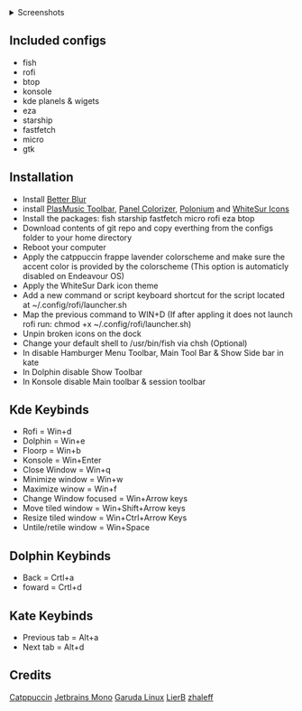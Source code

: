 <details>
<summary> Screenshots </summary>

![Screenshot 1](./images/Showcase-1.png)
![Screenshot 2](./images/Showcase-2.png)
![Screenshot 3](./images/Showcase-3.png)
![Screenshot 4](./images/Showcase-4.png)
</details>

## Included configs 
- fish
- rofi
- btop
- konsole
- kde planels & wigets
- eza
- starship
- fastfetch
- micro
- gtk

## Installation
- Install [Better Blur](https://github.com/taj-ny/kwin-effects-forceblur)
- install [PlasMusic Toolbar](https://store.kde.org/p/2088872]), [Panel Colorizer](https://store.kde.org/p/2130967), [Polonium](https://github.com/zeroxoneafour/polonium/releases/tag/nightly) and [WhiteSur Icons](https://store.kde.org/p/1405756/)
- Install the packages: fish starship fastfetch micro rofi eza btop
- Download contents of git repo and copy everthing from the configs folder to your home directory
- Reboot your computer
- Apply the catppuccin frappe lavender colorscheme and make sure the accent color is provided by the colorscheme (This option is automaticly disabled on Endeavour OS)
- Apply the WhiteSur Dark icon theme
- Add a new command or script keyboard shortcut for the script located at ~/.config/rofi/launcher.sh
- Map the previous command to WIN+D (If after appling it does not launch rofi run: chmod +x ~/.config/rofi/launcher.sh)
- Unpin broken icons on the dock
- Change your default shell to /usr/bin/fish via chsh (Optional)
- In disable Hamburger Menu Toolbar, Main Tool Bar & Show Side bar in kate 
- In Dolphin disable Show Toolbar
- In Konsole disable Main toolbar & session toolbar

## Kde Keybinds
- Rofi = Win+d
- Dolphin = Win+e
- Floorp = Win+b
- Konsole = Win+Enter
- Close Window = Win+q
- Minimize window = Win+w
- Maximize winow = Win+f
- Change Window focused = Win+Arrow keys
- Move tiled window = Win+Shift+Arrow keys
- Resize tiled window = Win+Ctrl+Arrow Keys
- Untile/retile window = Win+Space

## Dolphin Keybinds
- Back = Crtl+a
- foward = Crtl+d

## Kate Keybinds
- Previous tab = Alt+a
- Next tab = Alt+d

## Credits
[Catppuccin](https://github.com/catppuccin)
[Jetbrains Mono](https://github.com/JetBrains/JetBrainsMono)
[Garuda Linux](https://garudalinux.org/)
[LierB](https://github.com/LierB/fastfetch/blob/master/presets/os.jsonc)
[zhaleff](https://github.com/zhaleff/hyprcraft/tree/master/Configs/.config/rofi/launcher)
